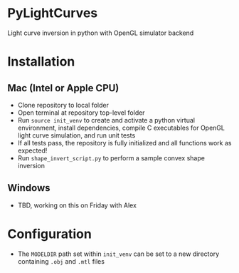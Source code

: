 # PyLightCurves
 Light curve inversion in python with OpenGL simulator backend

# Installation

## Mac (Intel or Apple CPU)
- Clone repository to local folder
- Open terminal at repository top-level folder
- Run `source init_venv` to create and activate a python virtual environment, install dependencies, compile C executables for OpenGL light curve simulation, and run unit tests
- If all tests pass, the repository is fully initialized and all functions work as expected!
- Run `shape_invert_script.py` to perform a sample convex shape inversion

## Windows
- TBD, working on this on Friday with Alex

# Configuration
- The `MODELDIR` path set within `init_venv` can be set to a new directory containing `.obj` and `.mtl` files